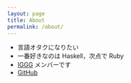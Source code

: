 ```yaml
---
layout: page
title: About
permalink: /about/
---
```


- 言語オタクになりたい
- 一番好きなのは Haskell，次点で Ruby
- [IGGG](https://www.iggg.org) メンバーです
- [GitHub](https://github.com/matsubara0507/)
